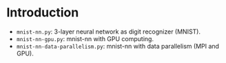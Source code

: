 # Introduction

 * `mnist-nn.py`: 3-layer neural network as digit recognizer (MNIST).
 * `mnist-nn-gpu.py`: mnist-nn with GPU computing.
 * `mnist-nn-data-parallelism.py`: mnist-nn with data parallelism (MPI and GPU).


